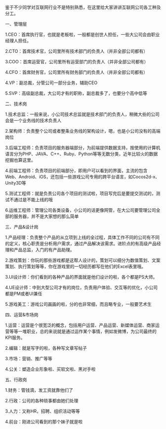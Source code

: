 鉴于不少同学对互联网行业不是特别熟悉，在这里给大家讲讲互联网公司各工种及分工。

一、管理层

1.CEO：首席执行官，也就是老板啦，一般都是创世人担任，一些大公司会由职业经理人担任。

2.CTO：首席技术官，公司里所有技术部门的负责人（并非全部公司都有）

3.COO：首席运营官，公司里所有运营部门的负责人（并非全部公司都有）

4.CFO：首席财务官，公司里所有财务部门的负责人（并非全部公司都有）

4.VP：副总裁，分管公司一部分业务，辅助CEO

5.SVP：高级副总裁，大公司才有的职称，副总裁多了，也要分个高中低等

二、技术岗

1.技术总监：一般来说，小公司技术总监就是技术部门的负责人，稍微大些的公司会是一个业务线的技术负责人

2.架构师：负责整个公司或者整条业务线的架构设计，嗯，也是小公司没有的高端岗位

3.后端工程师：负责项目的服务器端部分，为前端提供数据支持，按使用的计算机语言分为PHP、JAVA、C++、Ruby、Python等等无数分类，近年比较火的数据挖掘也算这里。

4.前端工程师：负责项目的前端部分，即用户可以看到的界面，主流的包含Web、Android、iOS，还包括一些游戏公司专用的跨平台语言，如Cocos2d-x、Unity3D等

5.测试工程师：就是负责公司各个项目的测试啦，项目写完后是要提交测试的，测试不通过是不能上线的哦

6.运维工程师：管理公司各类设备，小公司的话更像网管，在大公司要管理公司全部的服务器，并不是大家想的那么简单

三、产品&设计岗

1.产品经理：负责整个产品的从立项到上线的全过程，具体工作不同的公司有不同的定义，核心职责是分析用户需求，通过产品解决该需求。进阶点的有高级产品经理和产品总监，入门的有产品助理。

2.游戏策划：你玩的那些游戏都是这帮人设计的，策划可以细分为数值策划、文案策划、执行策划等等，你在游戏里的一切经历都写在他们的Excel表里哦。

3.UI设计师：你们看到的各种产品的界面就是他们设计的啦，各个都是PS大师。

4.UE设计师：中到大型公司才有的岗位，负责用户体验、交互等的优化，小公司都是PM或者UI兼任

5.游戏美工：游戏公司画画的啦，分的也非常细，而且略专业，一般要艺术生

四、运营&市场岗

1.运营：运营是个很宽泛的概念，包括用户运营、产品运营、新媒体运营、商家运营等等一堆职业，总的来说就是通过运作某个事情，例如发微博，为公司最终的KPI服务。

2.编辑：就是写字的啦，各种写文章写帖子

3.市场：营销、推广等等

4.公关：塑造企业形象啦、买软文啦、黑对手啦

五、行政岗

1.财务：管钱滴，发工资就靠他们了

2.行政：公司的各种琐事都由她们处理

3.人力：又称HR，招聘、组织活动等等

4.前台：刚进公司看到的那个妹子就是啦
